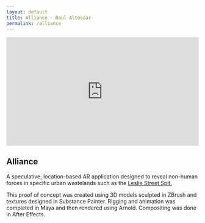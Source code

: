 ```yaml
---
layout: default
title: Alliance - Raul Altosaar
permalink: /alliance
---
```


<div class="project">

<html>

<div style="padding:56.25% 0 0 0;position:relative;" class="iframe"><iframe src="https://player.vimeo.com/video/302964429?title=0&byline=0&portrait=0" style="position:absolute;top:0;left:0;width:100%;height:100%;" frameborder="0" webkitallowfullscreen mozallowfullscreen allowfullscreen></iframe></div><script src="https://player.vimeo.com/api/player.js"></script>

</html>

## Alliance ## 

A speculative, location-based AR application designed to reveal non-human forces in specific urban wastelands such as the <a href="https://goo.gl/maps/Wr7pGXvaZhU8FgN86" target="_blank">Leslie Street Spit.</a> 

This proof of concept was created using 3D models sculpted in ZBrush and textures designed in Substance Painter. Rigging and animation was completed in Maya and then rendered using Arnold. Compositing was done in After Effects.

</div>